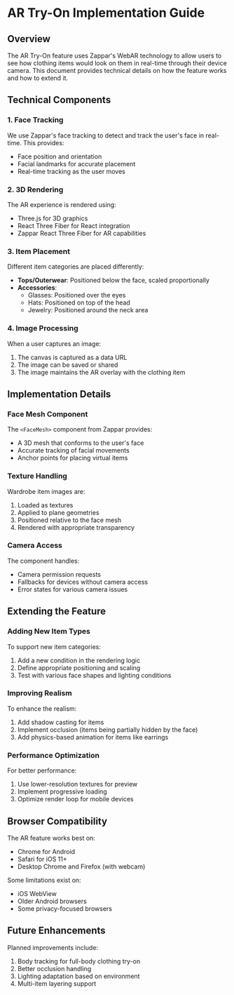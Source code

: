 # AR Try-On Implementation Guide

## Overview

The AR Try-On feature uses Zappar's WebAR technology to allow users to see how clothing items would look on them in real-time through their device camera. This document provides technical details on how the feature works and how to extend it.

## Technical Components

### 1. Face Tracking

We use Zappar's face tracking to detect and track the user's face in real-time. This provides:
- Face position and orientation
- Facial landmarks for accurate placement
- Real-time tracking as the user moves

### 2. 3D Rendering

The AR experience is rendered using:
- Three.js for 3D graphics
- React Three Fiber for React integration
- Zappar React Three Fiber for AR capabilities

### 3. Item Placement

Different item categories are placed differently:
- **Tops/Outerwear**: Positioned below the face, scaled proportionally
- **Accessories**:
  - Glasses: Positioned over the eyes
  - Hats: Positioned on top of the head
  - Jewelry: Positioned around the neck area

### 4. Image Processing

When a user captures an image:
1. The canvas is captured as a data URL
2. The image can be saved or shared
3. The image maintains the AR overlay with the clothing item

## Implementation Details

### Face Mesh Component

The `<FaceMesh>` component from Zappar provides:
- A 3D mesh that conforms to the user's face
- Accurate tracking of facial movements
- Anchor points for placing virtual items

### Texture Handling

Wardrobe item images are:
1. Loaded as textures
2. Applied to plane geometries
3. Positioned relative to the face mesh
4. Rendered with appropriate transparency

### Camera Access

The component handles:
- Camera permission requests
- Fallbacks for devices without camera access
- Error states for various camera issues

## Extending the Feature

### Adding New Item Types

To support new item categories:
1. Add a new condition in the rendering logic
2. Define appropriate positioning and scaling
3. Test with various face shapes and lighting conditions

### Improving Realism

To enhance the realism:
1. Add shadow casting for items
2. Implement occlusion (items being partially hidden by the face)
3. Add physics-based animation for items like earrings

### Performance Optimization

For better performance:
1. Use lower-resolution textures for preview
2. Implement progressive loading
3. Optimize render loop for mobile devices

## Browser Compatibility

The AR feature works best on:
- Chrome for Android
- Safari for iOS 11+
- Desktop Chrome and Firefox (with webcam)

Some limitations exist on:
- iOS WebView
- Older Android browsers
- Some privacy-focused browsers

## Future Enhancements

Planned improvements include:
1. Body tracking for full-body clothing try-on
2. Better occlusion handling
3. Lighting adaptation based on environment
4. Multi-item layering support